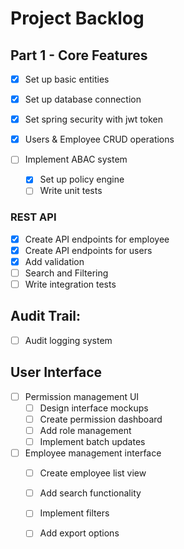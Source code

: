 # Project Backlog

## Part 1 - Core Features
- [x] Set up basic entities
- [x] Set up database connection
- [x] Set spring security with jwt token
- [x] Users & Employee CRUD operations

- [ ] Implement ABAC system
    - [x] Set up policy engine
    - [ ] Write unit tests

### REST API

- [x] Create API endpoints for employee
- [x] Create API endpoints for users
- [x] Add validation
- [ ] Search and Filtering
- [ ] Write integration tests

## Audit Trail:

- [ ] Audit logging system
## User Interface

- [ ] Permission management UI
    - [ ] Design interface mockups
    - [ ] Create permission dashboard
    - [ ] Add role management
    - [ ] Implement batch updates

- [ ] Employee management interface
    - [ ] Create employee list view
    - [ ] Add search functionality
    - [ ] Implement filters
    - [ ] Add export options

